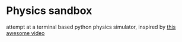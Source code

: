 # Physics sandbox

attempt at a terminal based python physics simulator, inspired by [this awesome video](https://www.youtube.com/watch?v=x62gOfZ9hCw)
